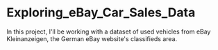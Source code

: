 # Exploring_eBay_Car_Sales_Data
In this project, I'll be working with a dataset of used vehicles from eBay Kleinanzeigen, the German eBay website's classifieds area.
